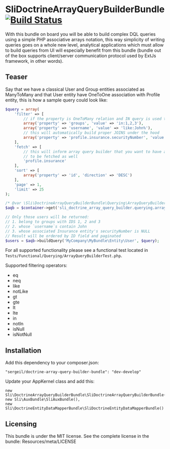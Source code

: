 # SliDoctrineArrayQueryBuilderBundle [![Build Status](https://travis-ci.org/sergeil/SliDoctrineArrayQueryBuilderBundle.svg?branch=develop)](https://travis-ci.org/sergeil/SliDoctrineArrayQueryBuilderBundle)

With this bundle on board you will be able to build complex DQL queries using a simple PHP associative arrays notation,
this way simplicity of writing queries goes on a whole new level, analytical applications which must allow
to build queries from UI will especially benefit from this bundle (bundle out of the box supports client/server
communication protocol used by ExtJs framework, in other words).

## Teaser

Say that we have a classical User and Group entities associated as ManyToMany and that User entity have OneToOne
association with Profile entity, this is how a sample query could look like:

```php
$query = array(
    'filter' => [
        // if the property is OneToMany relation and IN query is used the MEMBER OF query will be built automatically
        array('property' => 'groups', 'value' => 'in:1,2,3'),
        array('property' => 'username', 'value' => 'like:John%'),
        // this will automatically build proper JOINS under the hood
        array('property' => 'profile.insurance.securityNumber', 'value' => 'isNull')
    ],
    'fetch' => [
        // this will inform array query builder that you want to have associated Profile and then Insurance entities
        // to be fetched as well
        'profile.insurance'
    ],
    'sort' => [
        array('property' => 'id', 'direction' => 'DESC')
    ],
    'page' => 1,
    'limit' => 25
);

/* @var \Sli\DoctrineArrayQueryBuilderBundle\Querying\ArrayQueryBuilder $aqb */
$aqb = $container->get('sli_doctrine_array_query_builder.querying.array_query_builder');

// Only those users will be returned:
// 1. belong to groups with IDS 1, 2 and 3
// 2. whose `username`s contain John
// 3. whose associated Insurance entity's securityNumber is NULL
// Result will be ordered by ID field and paginated
$users = $aqb->buildQuery('MyCompany\MyBundle\Entity\User', $query);
```

For all supported functionality please see a functional test located in
`Tests/Functional/Querying/ArrayQueryBuilderTest.php`.

Supported filtering operators:
 * eq
 * neq
 * like
 * notLike
 * gt
 * gte
 * lt
 * lte
 * in
 * notIn
 * isNull
 * isNotNull

## Installation

Add this dependency to your composer.json:

    "sergeil/doctrine-array-query-builder-bundle": "dev-develop"

Update your AppKernel class and add this:

    new Sli\DoctrineArrayQueryBuilderBundle\SliDoctrineArrayQueryBuilderBundle(),
    new Sli\AuxBundle\SliAuxBundle(),
    new Sli\DoctrineEntityDataMapperBundle\SliDoctrineEntityDataMapperBundle()

## Licensing

This bundle is under the MIT license. See the complete license in the bundle:
Resources/meta/LICENSE